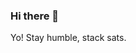 ### Hi there 👋

Yo!
Stay humble, stack sats.

<!-- ![JGMontoya's GitHub stats](https://github-readme-stats.vercel.app/api?username=jgmontoya&show_icons=true&theme=github_dark&count_private=true) -->

<!--
**jgmontoya/jgmontoya** is a ✨ _special_ ✨ repository because its `README.md` (this file) appears on your GitHub profile.

Here are some ideas to get you started:

- 🔭 I’m currently working on ...
- 🌱 I’m currently learning ...
- 👯 I’m looking to collaborate on ...
- 🤔 I’m looking for help with ...
- 💬 Ask me about ...
- 📫 How to reach me: ...
- 😄 Pronouns: ...
- ⚡ Fun fact: ...
-->
